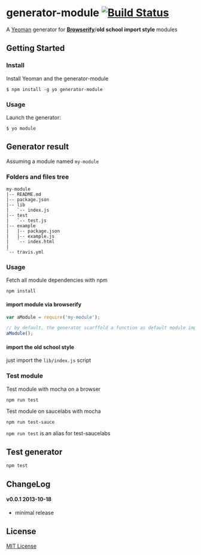 # generator-module [![Build Status](https://secure.travis-ci.org/peutetre/generator-module.png?branch=master)](https://travis-ci.org/peutetre/generator-module)

A [Yeoman](http://yeoman.io) generator for __[Browserify](http://browserify.org)__/__old school import style__ modules

## Getting Started

### Install

Install Yeoman and the generator-module

```
$ npm install -g yo generator-module
```

### Usage

Launch the generator:

```
$ yo module
```

## Generator result

Assuming a module named `my-module`

### Folders and files tree

```
my-module
|-- README.md
|-- package.json
|-- lib
|   `-- index.js
|-- test
|   `-- test.js
|-- example
|   |-- package.json
|   |-- example.js
|   `-- index.html
|
`-- travis.yml
```

### Usage

Fetch all module dependencies with npm

```
npm install
```

#### import module via browserify

```javascript
var aModule = require('my-module');

// by default, the generator scarffold a function as default module implementation
aModule();
```

#### import the old school style

just import the `lib/index.js` script

### Test module

Test module with mocha on a browser

```
npm run test
```

Test module on saucelabs with mocha

```
npm run test-sauce
```

`npm run test` is an alias for test-saucelabs

## Test generator

```
npm test
```

## ChangeLog

#### v0.0.1 2013-10-18

* minimal release

## License

[MIT License](http://en.wikipedia.org/wiki/MIT_License)
